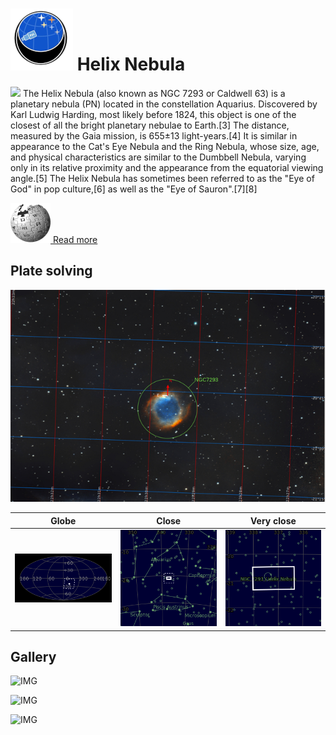 # ![](..//Imaging//Common/pyl-tiny.png) Helix Nebula
![](..//Imaging//JPEG/Helix_Nebula+00+co.jpg)
The Helix Nebula (also known as NGC 7293 or Caldwell 63) is a planetary nebula (PN) located in the constellation Aquarius. Discovered by Karl Ludwig Harding, most likely before 1824, this object is one of the closest of all the bright planetary nebulae to Earth.[3] The distance, measured by the Gaia mission, is 655±13 light-years.[4] It is similar in appearance to the Cat's Eye Nebula and the Ring Nebula, whose size, age, and physical characteristics are similar to the Dumbbell Nebula, varying only in its relative proximity and the appearance from the equatorial viewing angle.[5] The Helix Nebula has sometimes been referred to as the "Eye of God" in pop culture,[6] as well as the "Eye of Sauron".[7][8]

[![](..//Imaging//Common/Wikipedia.png) Read more](https://en.wikipedia.org/wiki/Helix_Nebula)
## Plate solving 


![IMG](..//Imaging//HD/Helix_Nebula_Annotated.jpg)


| Globe | Close | Very close |
| ----- | ----- | ----- |
|![IMG](..//Imaging//HD/Helix_Nebula_Globe.jpg) |![IMG](..//Imaging//HD/Helix_Nebula_Close.jpg) |![IMG](..//Imaging//HD/Helix_Nebula_Closer.jpg) |

## Gallery
![IMG](..//Imaging//JPEG/Helix_Nebula+00+co.jpg) 

![IMG](..//Imaging//JPEG/Helix_Nebula+01+co.jpg) 

![IMG](..//Imaging//JPEG/Helix_Nebula+00+bg.jpg)
